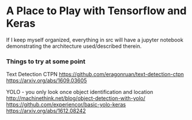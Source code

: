 # A Place to Play with Tensorflow and Keras

If I keep myself organized, everything in src will have a jupyter notebook
demonstrating the architecture used/described therein.


### Things to try at some point

Text Detection CTPN
https://github.com/eragonruan/text-detection-ctpn
https://arxiv.org/abs/1609.03605

YOLO - you only look once
object identification and location
http://machinethink.net/blog/object-detection-with-yolo/
https://github.com/experiencor/basic-yolo-keras
https://arxiv.org/abs/1612.08242
